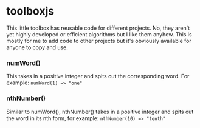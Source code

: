 # toolboxjs

This little toolbox has reusable code for different projects. No, they aren't yet highly developed or efficient algorithms but I like them anyhow. This is mostly for me to add code to other projects but it's obviously available for anyone to copy and use.

### numWord()

This takes in a positive integer and spits out the corresponding word. For example: 
```numWord(1) => "one"```

### nthNumber()

Similar to numWord(), nthNumber() takes in a positive integer and spits out the word in its nth form, for example: 
```nthNumber(10) => "tenth"```
